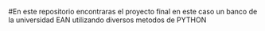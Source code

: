 #En este repositorio encontraras el proyecto final en este caso un banco de la universidad EAN utilizando diversos metodos de PYTHON
